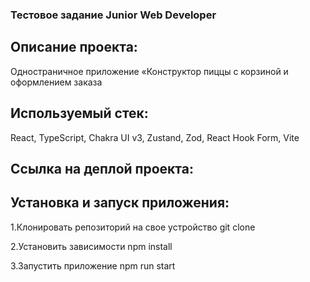### Тестовое задание Junior Web Developer

## Описание проекта:

Одностраничное приложение «Конструктор пиццы с корзиной и оформлением заказа

## Используемый стек:

React, TypeScript, Chakra UI v3, Zustand, Zod, React Hook Form, Vite

## Ссылка на деплой проекта:

## Установка и запуск приложения:

1.Клонировать репозиторий на свое устройство git clone

2.Установить зависимости npm install

3.Запустить приложение npm run start
